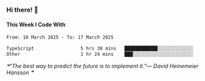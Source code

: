 ### Hi there! 👋

#### This Week I Code With
<!--START_SECTION:waka-->

```txt
From: 10 March 2025 - To: 17 March 2025

TypeScript                 5 hrs 30 mins   ████████████░░░░░░░░░░░░░   47.64 %
Other                      1 hr 24 mins    ███░░░░░░░░░░░░░░░░░░░░░░   12.22 %
```

<!--END_SECTION:waka-->

<!--STARTS_HERE_QUOTE_README-->
<i>❝“The best way to predict the future is to implement it.”— David Heinemeier Hansson   ❞</i>
<!--ENDS_HERE_QUOTE_README-->
